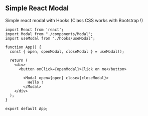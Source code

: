 ## Simple React Modal

Simple react modal with Hooks (Class CSS works with Bootstrap !)

````
import React from 'react';
import Modal from "./components/Modal";
import useModal from "./hooks/useModal";

function App() {
  const { open, openModal, closeModal } = useModal();

  return (
    <div>
      <button onClick={openModal}>Click on me</button>

        <Modal open={open} close={closeModal}>
          Hello !
        </Modal>
    </div>
  );
}

export default App;
````

